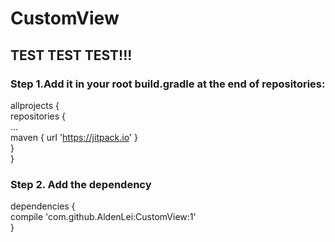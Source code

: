 # CustomView
## TEST TEST TEST!!!
### Step 1.Add it in your root build.gradle at the end of repositories:</br>
allprojects {</br>
		repositories {</br>
			...</br>
			maven { url 'https://jitpack.io' }</br>
		}</br>
	}</br>
### Step 2. Add the dependency</br>
dependencies {</br>
 	compile 'com.github.AldenLei:CustomView:1'</br>
}</br>
